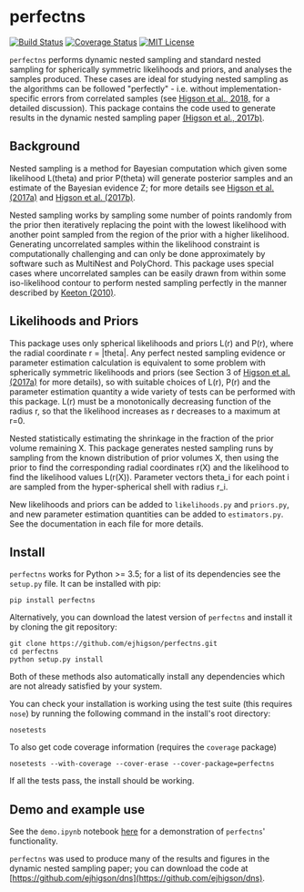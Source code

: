 perfectns
=========

[![Build Status](https://travis-ci.org/ejhigson/perfectns.svg?branch=master)](https://travis-ci.org/ejhigson/perfectns.svg?branch=master)
[![Coverage Status](https://coveralls.io/repos/github/ejhigson/perfectns/badge.svg?branch=master)](https://coveralls.io/github/ejhigson/perfectns?branch=master)
[![MIT License](https://img.shields.io/badge/license-MIT-blue.svg)](https://github.com/ejhigson/perfectns/blob/master/LICENSE)

`perfectns` performs dynamic nested sampling and standard nested sampling for spherically symmetric likelihoods and priors, and analyses the samples produced.
These cases are ideal for studying nested sampling as the algorithms can be followed "perfectly" - i.e. without implementation-specific errors from correlated samples (see [Higson et al., 2018,](http://arxiv.org/abs/1804.06406) for a detailed discussion).
This package contains the code used to generate results in the dynamic nested sampling paper [(Higson et al., 2017b)](https://arxiv.org/abs/1704.03459).

## Background

Nested sampling is a method for Bayesian computation which given some likelihood L(theta) and prior P(theta) will generate posterior samples and an estimate of the Bayesian evidence Z; for more details see [Higson et al. (2017a)](https://arxiv.org/abs/1703.09701) and [Higson et al. (2017b)](https://arxiv.org/abs/1704.03459).

Nested sampling works by sampling some number of points randomly from the prior then iteratively replacing the point with the lowest likelihood with another point sampled from the region of the prior with a higher likelihood.
Generating uncorrelated samples within the likelihood constraint is computationally challenging and can only be done approximately by software such as MultiNest and PolyChord.
This package uses special cases where uncorrelated samples can be easily drawn from within some iso-likelihood contour to perform nested sampling perfectly in the manner described by [Keeton (2010)](https://academic.oup.com/mnras/article/414/2/1418/977810).

## Likelihoods and Priors

This package uses only spherical likelihoods and priors L(r) and P(r), where the radial coordinate r = |theta|.
Any perfect nested sampling evidence or parameter estimation calculation is equivalent to some problem with spherically symmetric likelihoods and priors (see Section 3 of [Higson et al. (2017a)](https://arxiv.org/abs/1703.09701) for more details), so with suitable choices of L(r), P(r) and the parameter estimation quantity a wide variety of tests can be performed with this package.
L(r) must be a monotonically decreasing function of the radius r, so that the likelihood increases as r decreases to a maximum at r=0.

Nested statistically estimating the shrinkage in the fraction of the prior volume remaining X.
This package generates nested sampling runs by sampling from the known distribution of prior volumes X, then using the prior to find the corresponding radial coordinates r(X) and the likelihood to find the likelihood values L(r(X)).
Parameter vectors theta_i for each point i are sampled from the hyper-spherical shell with radius r_i.

New likelihoods and priors can be added to `likelihoods.py` and `priors.py`, and new parameter estimation quantities can be added to `estimators.py`.
See the documentation in each file for more details.

## Install

`perfectns` works for Python >= 3.5; for a list of its dependencies see the `setup.py` file.
It can be installed with pip:

```
pip install perfectns
```

Alternatively, you can download the latest version of `perfectns` and install it by cloning the git repository:

```
git clone https://github.com/ejhigson/perfectns.git
cd perfectns
python setup.py install
```
Both of these methods also automatically install any dependencies which are not already satisfied by your system.

You can check your installation is working using the test suite (this requires `nose`) by running the following command in the install's root directory:

```
nosetests
```

To also get code coverage information (requires the `coverage` package)
```
nosetests --with-coverage --cover-erase --cover-package=perfectns
```

If all the tests pass, the install should be working.

## Demo and example use

See the `demo.ipynb` notebook [here](https://github.com/ejhigson/perfectns/blob/master/demos/demo.ipynb) for a demonstration of `perfectns`' functionality.

`perfectns` was used to produce many of the results and figures in the dynamic nested sampling paper; you can download the code at [https://github.com/ejhigson/dns](https://github.com/ejhigson/dns).
